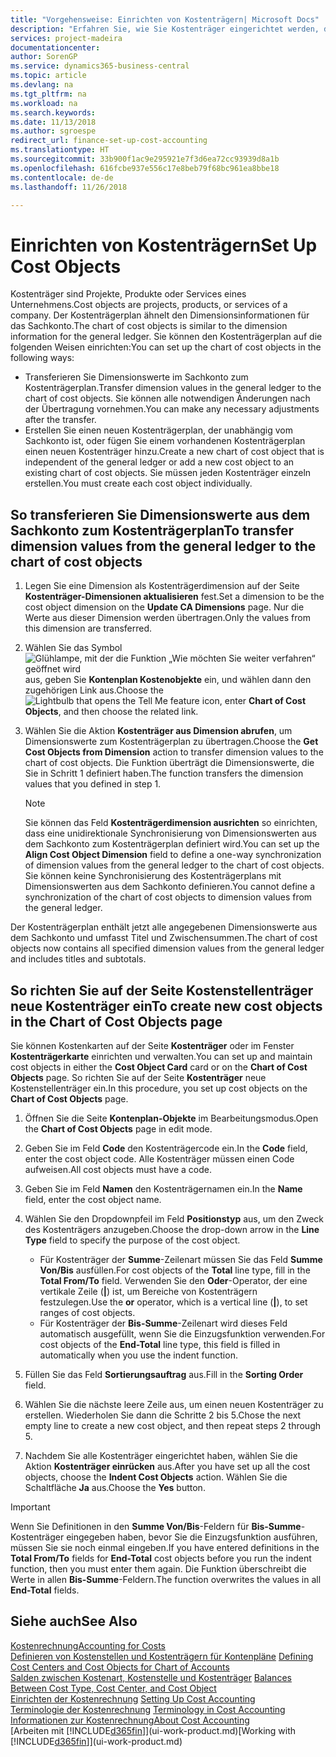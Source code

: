 ```yaml
---
title: "Vorgehensweise: Einrichten von Kostenträgern| Microsoft Docs"
description: "Erfahren Sie, wie Sie Kostenträger eingerichtet werden, die gleich sind wie Dimensionen in der Finanzbuchhaltung."
services: project-madeira
documentationcenter: 
author: SorenGP
ms.service: dynamics365-business-central
ms.topic: article
ms.devlang: na
ms.tgt_pltfrm: na
ms.workload: na
ms.search.keywords: 
ms.date: 11/13/2018
ms.author: sgroespe
redirect_url: finance-set-up-cost-accounting
ms.translationtype: HT
ms.sourcegitcommit: 33b900f1ac9e295921e7f3d6ea72cc93939d8a1b
ms.openlocfilehash: 616fcbe937e556c17e8beb79f68bc961ea8bbe18
ms.contentlocale: de-de
ms.lasthandoff: 11/26/2018

---
```

# <a name="set-up-cost-objects"></a><span data-ttu-id="c42ec-103">Einrichten von Kostenträgern</span><span class="sxs-lookup"><span data-stu-id="c42ec-103">Set Up Cost Objects</span></span>
<span data-ttu-id="c42ec-104">Kostenträger sind Projekte, Produkte oder Services eines Unternehmens.</span><span class="sxs-lookup"><span data-stu-id="c42ec-104">Cost objects are projects, products, or services of a company.</span></span> <span data-ttu-id="c42ec-105">Der Kostenträgerplan ähnelt den Dimensionsinformationen für das Sachkonto.</span><span class="sxs-lookup"><span data-stu-id="c42ec-105">The chart of cost objects is similar to the dimension information for the general ledger.</span></span> <span data-ttu-id="c42ec-106">Sie können den Kostenträgerplan auf die folgenden Weisen einrichten:</span><span class="sxs-lookup"><span data-stu-id="c42ec-106">You can set up the chart of cost objects in the following ways:</span></span>  

* <span data-ttu-id="c42ec-107">Transferieren Sie Dimensionswerte im Sachkonto zum Kostenträgerplan.</span><span class="sxs-lookup"><span data-stu-id="c42ec-107">Transfer dimension values in the general ledger to the chart of cost objects.</span></span> <span data-ttu-id="c42ec-108">Sie können alle notwendigen Änderungen nach der Übertragung vornehmen.</span><span class="sxs-lookup"><span data-stu-id="c42ec-108">You can make any necessary adjustments after the transfer.</span></span>  
* <span data-ttu-id="c42ec-109">Erstellen Sie einen neuen Kostenträgerplan, der unabhängig vom Sachkonto ist, oder fügen Sie einem vorhandenen Kostenträgerplan einen neuen Kostenträger hinzu.</span><span class="sxs-lookup"><span data-stu-id="c42ec-109">Create a new chart of cost object that is independent of the general ledger or add a new cost object to an existing chart of cost objects.</span></span> <span data-ttu-id="c42ec-110">Sie müssen jeden Kostenträger einzeln erstellen.</span><span class="sxs-lookup"><span data-stu-id="c42ec-110">You must create each cost object individually.</span></span>  

## <a name="to-transfer-dimension-values-from-the-general-ledger-to-the-chart-of-cost-objects"></a><span data-ttu-id="c42ec-111">So transferieren Sie Dimensionswerte aus dem Sachkonto zum Kostenträgerplan</span><span class="sxs-lookup"><span data-stu-id="c42ec-111">To transfer dimension values from the general ledger to the chart of cost objects</span></span>  
1.  <span data-ttu-id="c42ec-112">Legen Sie eine Dimension als Kostenträgerdimension auf der Seite **Kostenträger-Dimensionen aktualisieren** fest.</span><span class="sxs-lookup"><span data-stu-id="c42ec-112">Set a dimension to be the cost object dimension on the **Update CA Dimensions** page.</span></span> <span data-ttu-id="c42ec-113">Nur die Werte aus dieser Dimension werden übertragen.</span><span class="sxs-lookup"><span data-stu-id="c42ec-113">Only the values from this dimension are transferred.</span></span>  
2.  <span data-ttu-id="c42ec-114">Wählen Sie das Symbol ![Glühlampe, mit der die Funktion „Wie möchten Sie weiter verfahren“ geöffnet wird](media/ui-search/search_small.png "Wie möchten Sie weiter verfahren?") aus, geben Sie **Kontenplan Kostenobjekte** ein, und wählen dann den zugehörigen Link aus.</span><span class="sxs-lookup"><span data-stu-id="c42ec-114">Choose the ![Lightbulb that opens the Tell Me feature](media/ui-search/search_small.png "Tell me what you want to do") icon, enter **Chart of Cost Objects**, and then choose the related link.</span></span>  
3.  <span data-ttu-id="c42ec-115">Wählen Sie die Aktion **Kostenträger aus Dimension abrufen**, um Dimensionswerte zum Kostenträgerplan zu übertragen.</span><span class="sxs-lookup"><span data-stu-id="c42ec-115">Choose the **Get Cost Objects from Dimension** action to transfer dimension values to the chart of cost objects.</span></span> <span data-ttu-id="c42ec-116">Die Funktion überträgt die Dimensionswerte, die Sie in Schritt 1 definiert haben.</span><span class="sxs-lookup"><span data-stu-id="c42ec-116">The function transfers the dimension values that you defined in step 1.</span></span>  

    > [!NOTE]  
    >  <span data-ttu-id="c42ec-117">Sie können das Feld **Kostenträgerdimension ausrichten** so einrichten, dass eine unidirektionale Synchronisierung von Dimensionswerten aus dem Sachkonto zum Kostenträgerplan definiert wird.</span><span class="sxs-lookup"><span data-stu-id="c42ec-117">You can set up the **Align Cost Object Dimension**  field to define a one-way synchronization of dimension values from the general ledger to the chart of cost objects.</span></span> <span data-ttu-id="c42ec-118">Sie können keine Synchronisierung des Kostenträgerplans mit Dimensionswerten aus dem Sachkonto definieren.</span><span class="sxs-lookup"><span data-stu-id="c42ec-118">You cannot define a synchronization of the chart of cost objects to dimension values from the general ledger.</span></span>  

<span data-ttu-id="c42ec-119">Der Kostenträgerplan enthält jetzt alle angegebenen Dimensionswerte aus dem Sachkonto und umfasst Titel und Zwischensummen.</span><span class="sxs-lookup"><span data-stu-id="c42ec-119">The chart of cost objects now contains all specified dimension values from the general ledger and includes titles and subtotals.</span></span>  

## <a name="to-create-new-cost-objects-in-the-chart-of-cost-objects-page"></a><span data-ttu-id="c42ec-120">So richten Sie auf der Seite Kostenstellenträger neue Kostenträger ein</span><span class="sxs-lookup"><span data-stu-id="c42ec-120">To create new cost objects in the Chart of Cost Objects page</span></span>  
<span data-ttu-id="c42ec-121">Sie können Kostenkarten auf der Seite **Kostenträger** oder im Fenster **Kostenträgerkarte** einrichten und verwalten.</span><span class="sxs-lookup"><span data-stu-id="c42ec-121">You can set up and maintain cost objects in either the **Cost Object Card** card or on the **Chart of Cost Objects** page.</span></span> <span data-ttu-id="c42ec-122">So richten Sie auf der Seite **Kostenträger** neue Kostenstellenträger ein.</span><span class="sxs-lookup"><span data-stu-id="c42ec-122">In this procedure, you set up cost objects on the **Chart of Cost Objects** page.</span></span>  

1.  <span data-ttu-id="c42ec-123">Öffnen Sie die Seite **Kontenplan-Objekte** im Bearbeitungsmodus.</span><span class="sxs-lookup"><span data-stu-id="c42ec-123">Open the **Chart of Cost Objects** page in edit mode.</span></span>  
2.  <span data-ttu-id="c42ec-124">Geben Sie im Feld **Code** den Kostenträgercode ein.</span><span class="sxs-lookup"><span data-stu-id="c42ec-124">In the **Code** field, enter the cost object code.</span></span> <span data-ttu-id="c42ec-125">Alle Kostenträger müssen einen Code aufweisen.</span><span class="sxs-lookup"><span data-stu-id="c42ec-125">All cost objects must have a code.</span></span>  
3.  <span data-ttu-id="c42ec-126">Geben Sie im Feld **Namen** den Kostenträgernamen ein.</span><span class="sxs-lookup"><span data-stu-id="c42ec-126">In the **Name** field, enter the cost object name.</span></span>  
4.  <span data-ttu-id="c42ec-127">Wählen Sie den Dropdownpfeil im Feld **Positionstyp** aus, um den Zweck des Kostenträgers anzugeben.</span><span class="sxs-lookup"><span data-stu-id="c42ec-127">Choose the drop-down arrow in the **Line Type** field to specify the purpose of the cost object.</span></span>  

    * <span data-ttu-id="c42ec-128">Für Kostenträger der **Summe**-Zeilenart müssen Sie das Feld **Summe Von/Bis** ausfüllen.</span><span class="sxs-lookup"><span data-stu-id="c42ec-128">For cost objects of the **Total** line type, fill in the **Total From/To** field.</span></span> <span data-ttu-id="c42ec-129">Verwenden Sie den **Oder**-Operator, der eine vertikale Zeile (**&#124;**) ist, um Bereiche von Kostenträgern festzulegen.</span><span class="sxs-lookup"><span data-stu-id="c42ec-129">Use the **or** operator, which is a vertical line (**&#124;**), to set ranges of cost objects.</span></span>  
    * <span data-ttu-id="c42ec-130">Für Kostenträger der **Bis-Summe**-Zeilenart wird dieses Feld automatisch ausgefüllt, wenn Sie die Einzugsfunktion verwenden.</span><span class="sxs-lookup"><span data-stu-id="c42ec-130">For cost objects of the **End-Total** line type, this field is filled in automatically when you use  the indent function.</span></span>  
5.  <span data-ttu-id="c42ec-131">Füllen Sie das Feld **Sortierungsauftrag** aus.</span><span class="sxs-lookup"><span data-stu-id="c42ec-131">Fill in the **Sorting Order** field.</span></span>  
6.  <span data-ttu-id="c42ec-132">Wählen Sie die nächste leere Zeile aus, um einen neuen Kostenträger zu erstellen. Wiederholen Sie dann die Schritte 2 bis 5.</span><span class="sxs-lookup"><span data-stu-id="c42ec-132">Chose the next empty line to create a new cost object, and then repeat steps 2 through 5.</span></span>  
7.  <span data-ttu-id="c42ec-133">Nachdem Sie alle Kostenträger eingerichtet haben, wählen Sie die Aktion **Kostenträger einrücken** aus.</span><span class="sxs-lookup"><span data-stu-id="c42ec-133">After you have set up all the cost objects, choose the **Indent Cost Objects** action.</span></span> <span data-ttu-id="c42ec-134">Wählen Sie die Schaltfläche **Ja** aus.</span><span class="sxs-lookup"><span data-stu-id="c42ec-134">Choose the **Yes** button.</span></span>  

> [!IMPORTANT]  
>  <span data-ttu-id="c42ec-135">Wenn Sie Definitionen in den **Summe Von/Bis**-Feldern für **Bis-Summe**-Kostenträger eingegeben haben, bevor Sie die Einzugsfunktion ausführen, müssen Sie sie noch einmal eingeben.</span><span class="sxs-lookup"><span data-stu-id="c42ec-135">If you have entered definitions in the **Total From/To** fields for **End-Total** cost objects before you run the indent function, then you must enter them again.</span></span> <span data-ttu-id="c42ec-136">Die Funktion überschreibt die Werte in allen **Bis-Summe**-Feldern.</span><span class="sxs-lookup"><span data-stu-id="c42ec-136">The function overwrites the values in all **End-Total** fields.</span></span>  

## <a name="see-also"></a><span data-ttu-id="c42ec-137">Siehe auch</span><span class="sxs-lookup"><span data-stu-id="c42ec-137">See Also</span></span>  
[<span data-ttu-id="c42ec-138">Kostenrechnung</span><span class="sxs-lookup"><span data-stu-id="c42ec-138">Accounting for Costs</span></span>](finance-manage-cost-accounting.md)  
<span data-ttu-id="c42ec-139">[Definieren von Kostenstellen und Kostenträgern für Kontenpläne](finance-defining-cost-centers-and-cost-objects-for-chart-of-accounts.md) </span><span class="sxs-lookup"><span data-stu-id="c42ec-139">[Defining Cost Centers and Cost Objects for Chart of Accounts](finance-defining-cost-centers-and-cost-objects-for-chart-of-accounts.md) </span></span>  
<span data-ttu-id="c42ec-140">[Salden zwischen Kostenart, Kostenstelle und Kostenträger](finance-balances-between-cost-type-cost-center-and-cost-object.md) </span><span class="sxs-lookup"><span data-stu-id="c42ec-140">[Balances Between Cost Type, Cost Center, and Cost Object](finance-balances-between-cost-type-cost-center-and-cost-object.md) </span></span>  
<span data-ttu-id="c42ec-141">[Einrichten der Kostenrechnung](finance-set-up-cost-accounting.md) </span><span class="sxs-lookup"><span data-stu-id="c42ec-141">[Setting Up Cost Accounting](finance-set-up-cost-accounting.md) </span></span>  
<span data-ttu-id="c42ec-142">[Terminologie der Kostenrechnung](finance-terminology-in-cost-accounting.md) </span><span class="sxs-lookup"><span data-stu-id="c42ec-142">[Terminology in Cost Accounting](finance-terminology-in-cost-accounting.md) </span></span>  
[<span data-ttu-id="c42ec-143">Informationen zur Kostenrechnung</span><span class="sxs-lookup"><span data-stu-id="c42ec-143">About Cost Accounting</span></span>](finance-about-cost-accounting.md)  
<span data-ttu-id="c42ec-144">[Arbeiten mit [!INCLUDE[d365fin](includes/d365fin_md.md)]](ui-work-product.md)</span><span class="sxs-lookup"><span data-stu-id="c42ec-144">[Working with [!INCLUDE[d365fin](includes/d365fin_md.md)]](ui-work-product.md)</span></span>

